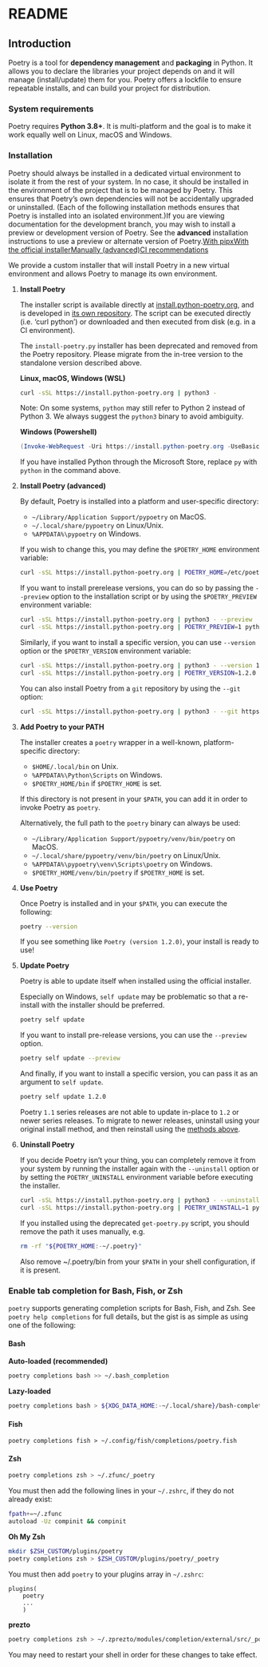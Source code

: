 # README

## Introduction

Poetry is a tool for **dependency management** and **packaging** in Python. It allows you to declare the libraries your project depends on and it will manage (install/update) them for you. Poetry offers a lockfile to ensure repeatable installs, and can build your project for distribution.

### System requirements

Poetry requires **Python 3.8+**. It is multi-platform and the goal is to make it work equally well on Linux, macOS and Windows.

### Installation

Poetry should always be installed in a dedicated virtual environment to isolate it from the rest of your system. In no case, it should be installed in the environment of the project that is to be managed by Poetry. This ensures that Poetry’s own dependencies will not be accidentally upgraded or uninstalled. (Each of the following installation methods ensures that Poetry is installed into an isolated environment.)If you are viewing documentation for the development branch, you may wish to install a preview or development version of Poetry. See the **advanced** installation instructions to use a preview or alternate version of Poetry.[With pipx](https://python-poetry.org/docs/#installing-with-pipx)[With the official installer](https://python-poetry.org/docs/#installing-with-the-official-installer)[Manually (advanced)](https://python-poetry.org/docs/#installing-manually)[CI recommendations](https://python-poetry.org/docs/#ci-recommendations)

We provide a custom installer that will install Poetry in a new virtual environment and allows Poetry to manage its own environment.

1.  **Install Poetry**

    The installer script is available directly at [install.python-poetry.org](https://install.python-poetry.org/), and is developed in [its own repository](https://github.com/python-poetry/install.python-poetry.org). The script can be executed directly (i.e. ‘curl python’) or downloaded and then executed from disk (e.g. in a CI environment).

    The `install-poetry.py` installer has been deprecated and removed from the Poetry repository. Please migrate from the in-tree version to the standalone version described above.

    **Linux, macOS, Windows (WSL)**

    ```bash
    curl -sSL https://install.python-poetry.org | python3 -
    ```

    Note: On some systems, `python` may still refer to Python 2 instead of Python 3. We always suggest the `python3` binary to avoid ambiguity.

    **Windows (Powershell)**

    ```powershell
    (Invoke-WebRequest -Uri https://install.python-poetry.org -UseBasicParsing).Content | py -
    ```

    If you have installed Python through the Microsoft Store, replace `py` with `python` in the command above.
2.  **Install Poetry (advanced)**

    By default, Poetry is installed into a platform and user-specific directory:

    * `~/Library/Application Support/pypoetry` on MacOS.
    * `~/.local/share/pypoetry` on Linux/Unix.
    * `%APPDATA%\pypoetry` on Windows.

    If you wish to change this, you may define the `$POETRY_HOME` environment variable:

    ```bash
    curl -sSL https://install.python-poetry.org | POETRY_HOME=/etc/poetry python3 -
    ```

    If you want to install prerelease versions, you can do so by passing the `--preview` option to the installation script or by using the `$POETRY_PREVIEW` environment variable:

    ```bash
    curl -sSL https://install.python-poetry.org | python3 - --preview
    curl -sSL https://install.python-poetry.org | POETRY_PREVIEW=1 python3 -
    ```

    Similarly, if you want to install a specific version, you can use `--version` option or the `$POETRY_VERSION` environment variable:

    ```bash
    curl -sSL https://install.python-poetry.org | python3 - --version 1.2.0
    curl -sSL https://install.python-poetry.org | POETRY_VERSION=1.2.0 python3 -
    ```

    You can also install Poetry from a `git` repository by using the `--git` option:

    ```bash
    curl -sSL https://install.python-poetry.org | python3 - --git https://github.com/python-poetry/poetry.git@master
    ```
3.  **Add Poetry to your PATH**

    The installer creates a `poetry` wrapper in a well-known, platform-specific directory:

    * `$HOME/.local/bin` on Unix.
    * `%APPDATA%\Python\Scripts` on Windows.
    * `$POETRY_HOME/bin` if `$POETRY_HOME` is set.

    If this directory is not present in your `$PATH`, you can add it in order to invoke Poetry as `poetry`.

    Alternatively, the full path to the `poetry` binary can always be used:

    * `~/Library/Application Support/pypoetry/venv/bin/poetry` on MacOS.
    * `~/.local/share/pypoetry/venv/bin/poetry` on Linux/Unix.
    * `%APPDATA%\pypoetry\venv\Scripts\poetry` on Windows.
    * `$POETRY_HOME/venv/bin/poetry` if `$POETRY_HOME` is set.
4.  **Use Poetry**

    Once Poetry is installed and in your `$PATH`, you can execute the following:

    ```bash
    poetry --version
    ```

    If you see something like `Poetry (version 1.2.0)`, your install is ready to use!
5.  **Update Poetry**

    Poetry is able to update itself when installed using the official installer.

    Especially on Windows, `self update` may be problematic so that a re-install with the installer should be preferred.

    ```bash
    poetry self update
    ```

    If you want to install pre-release versions, you can use the `--preview` option.

    ```bash
    poetry self update --preview
    ```

    And finally, if you want to install a specific version, you can pass it as an argument to `self update`.

    ```bash
    poetry self update 1.2.0
    ```

    Poetry `1.1` series releases are not able to update in-place to `1.2` or newer series releases. To migrate to newer releases, uninstall using your original install method, and then reinstall using the [methods above](https://python-poetry.org/docs/#installation).
6.  **Uninstall Poetry**

    If you decide Poetry isn’t your thing, you can completely remove it from your system by running the installer again with the `--uninstall` option or by setting the `POETRY_UNINSTALL` environment variable before executing the installer.

    ```bash
    curl -sSL https://install.python-poetry.org | python3 - --uninstall
    curl -sSL https://install.python-poetry.org | POETRY_UNINSTALL=1 python3 -
    ```

    If you installed using the deprecated `get-poetry.py` script, you should remove the path it uses manually, e.g.

    ```bash
    rm -rf "${POETRY_HOME:-~/.poetry}"
    ```

    Also remove \~/.poetry/bin from your `$PATH` in your shell configuration, if it is present.

### Enable tab completion for Bash, Fish, or Zsh

`poetry` supports generating completion scripts for Bash, Fish, and Zsh. See `poetry help completions` for full details, but the gist is as simple as using one of the following:

#### Bash

**Auto-loaded (recommended)**

```bash
poetry completions bash >> ~/.bash_completion
```

**Lazy-loaded**

```bash
poetry completions bash > ${XDG_DATA_HOME:-~/.local/share}/bash-completion/completions/poetry
```

#### Fish

```fish
poetry completions fish > ~/.config/fish/completions/poetry.fish
```

#### Zsh

```zsh
poetry completions zsh > ~/.zfunc/_poetry
```

You must then add the following lines in your `~/.zshrc`, if they do not already exist:

```bash
fpath+=~/.zfunc
autoload -Uz compinit && compinit
```

**Oh My Zsh**

```zsh
mkdir $ZSH_CUSTOM/plugins/poetry
poetry completions zsh > $ZSH_CUSTOM/plugins/poetry/_poetry
```

You must then add `poetry` to your plugins array in `~/.zshrc`:

```
plugins(
	poetry
	...
	)
```

**prezto**

```zsh
poetry completions zsh > ~/.zprezto/modules/completion/external/src/_poetry
```

You may need to restart your shell in order for these changes to take effect.
